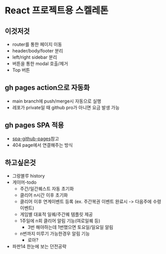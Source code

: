 # React 프로젝트용 스켈레톤

## 이것저것

-   router를 통한 페이지 이동
-   header/body/footer 분리
-   left/right sidebar 분리
-   버튼을 통한 modal 호출/제거
-   Top 버튼

## gh pages action으로 자동화

-   main branch에 push/merge시 자동으로 실행
-   레포가 private일 때 github pro가 아니면 요금 발생 가능

## gh pages SPA 적용

-   [spa-github-pages](https://github.com/rafgraph/spa-github-pages)참고
-   404 page에서 연결해주는 방식

## 하고싶은것

-   그랑블루 history
-   게이머-todo
    -   주간/일간퀘스트 자동 초기화
    -   클리어 n시간 이후 초기화
    -   클리어 이후 연계이벤트 등록 (ex. 주간복권 이벤트 완료시 -> 다음주에 수령 이벤트)
    -   게임별 대표적 일퀘/주간퀘 템플릿 제공
    -   1주일에 n회 클리어 알림 기능(여로일퀘 등)
        -   3번 해야하는데 1번했으면 토요일/일요일 알림
    -   n번까지 미루기 가능한경우 알림 기능
        -   로아?
-   파판14 한눈에 보는 던전공략
